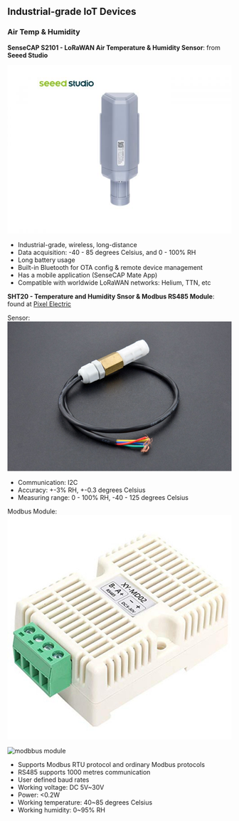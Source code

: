 ## Industrial-grade IoT Devices

### Air Temp & Humidity

**SenseCAP S2101 - LoRaWAN Air Temperature & Humidity Sensor**: from **Seeed Studio**

![SenseCAP S2101 Sensor](/media/air_temp_hum_1.jpg)

- Industrial-grade, wireless, long-distance
- Data acquisition: -40 - 85 degrees Celsius, and 0 - 100% RH
- Long battery usage
- Built-in Bluetooth for OTA config & remote device management
- Has a mobile application (SenseCAP Mate App)
- Compatible with worldwide LoRaWAN networks: Helium, TTN, etc

**SHT20 - Temperature and Humidity Snsor & Modbus RS485 Module**: found at [Pixel Electric](https://www.pixelelectric.com/sensors/temp-humidity-gas-environmental/temperature-humidity/sht20-temperature-and-humidity-modbus-rs485-module/)

Sensor:
![SHT20 Sensor](/media/SHT20_1.jpg)

- Communication: I2C
- Accuracy: +-3% RH, +-0.3 degrees Celsius
- Measuring range: 0 - 100% RH, -40 - 125 degrees Celsius

Modbus Module:
![modbbus module](/media/SHT20_Modbus_module.jpg)

![modbbus module](/media/SHT20_Modbus_module_connection3.jpg)

- Supports Modbus RTU protocol and ordinary Modbus protocols
- RS485 supports 1000 metres communication
- User defined baud rates
- Working voltage: DC 5V~30V
- Power: <0.2W
- Working temperature: 40~85 degrees Celsius
- Working humidity: 0~95% RH
